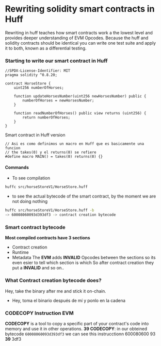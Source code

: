 # Rewriting solidity smart contracts in Huff
Rewriting in huff teaches how smart contracts work a the lowest level and provides deeper understanding of EVM Opcodes. Because the huff and solidity contracts should be identical you can write one test suite and apply it to both, known as a differential testing. 

### Starting to write our smart contract in Huff
```solidity 
//SPDX-License-Identifier: MIT
pragma solidity ^0.8.20;

contract HorseStore {
    uint256 numberOfHorses;

    function updateHorsesNumber(uint256 newHorsesNumber) public {
        numberOfHorses = newHorsesNumber;
    }

    function readNumberOfHorses() public view returns (uint256) {
        return numberOfHorses;
    }
}
```
Smart contract in Huff version
```Huff
// Asi es como definimos un macro en Huff que es basicamente una funcion 
// the takes(0) y el returns(0) se refiere 
#define macro MAIN() = takes(0) returns(0) {}
```
#### Commands 
- To see compilation
```bash
huffc src/horseStoreV1/HorseStore.huff
```
- to see the actual bytecode of the smart contract, by the moment we are not doing nothing 
```bash
huffc src/horseStoreV1/HorseStore.huff -b
-> 60008060093d393df3 -> contract creation bytecode 
```
### Smart contract bytecode 
**Most compiled contracts have 3 sections**
- Contract creation
- Runtime 
- Metadata 
The **EVM** adds **INVALID** Opcodes between the sections so its even esier to tell which section is which
So after contract creation they put a **INVALID** and so on..

### What Contract creation bytecode does?
Hey, take the binary after me and stick it on-chain.
- Hey, toma el binario después de mí y ponlo en la cadena

### CODECOPY Instruction EVM
**CODECOPY** is a tool to copy a specific part of your contract's code into memory and use it in other operations.
**39 CODECOPY**: in our obteined bytecode `60008060093d393df3` we can see this instrucctionn 600080600 93 **39** 3df3



